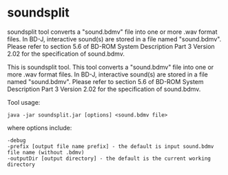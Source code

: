 # soundsplit

soundsplit tool converts a "sound.bdmv" file into one or more .wav 
format files. In BD-J, interactive sound(s) are stored in a file named "sound.bdmv". 
Please refer to section 5.6 of BD-ROM System Description Part 3 Version 2.02 for the 
specification of sound.bdmv.


This is soundsplit tool. This tool converts a "sound.bdmv" file into one or more .wav 
format files. In BD-J, interactive sound(s) are stored in a file named "sound.bdmv". 
Please refer to section 5.6 of BD-ROM System Description Part 3 Version 2.02 for the 
specification of sound.bdmv.

Tool usage:

    java -jar soundsplit.jar [options] <sound.bdmv file>

where options include:

    -debug
    -prefix [output file name prefix] - the default is input sound.bdmv file name (without .bdmv)
    -outputDir [output directory] - the default is the current working directory
